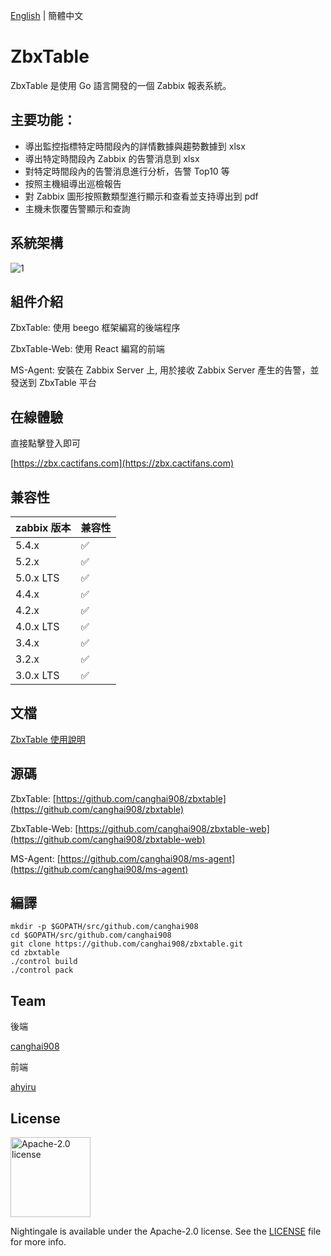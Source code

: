 [English](./README.md) | 簡體中文

# ZbxTable

ZbxTable 是使用 Go 語言開發的一個 Zabbix 報表系統。

## 主要功能：

- 導出監控指標特定時間段內的詳情數據與趨勢數據到 xlsx
- 導出特定時間段內 Zabbix 的告警消息到 xlsx
- 對特定時間段內的告警消息進行分析，告警 Top10 等
- 按照主機組導出巡檢報告
- 對 Zabbix 圖形按照數類型進行顯示和查看並支持導出到 pdf
- 主機未恢覆告警顯示和查詢

## 系統架構

![1](https://img.cactifans.com/wp-content/uploads/2020/07/zbxtable.png)

## 組件介紹

ZbxTable: 使用 beego 框架編寫的後端程序

ZbxTable-Web: 使用 React 編寫的前端

MS-Agent: 安裝在 Zabbix Server 上, 用於接收 Zabbix Server 產生的告警，並發送到 ZbxTable 平台

## 在線體驗

直接點擊登入即可

[https://zbx.cactifans.com](https://zbx.cactifans.com)

## 兼容性

| zabbix 版本 | 兼容性            |
| :---------- | :---------------- |
| 5.4.x          | ✅            |
| 5.2.x          | ✅            |
| 5.0.x LTS      | ✅            |
| 4.4.x          | ✅            |
| 4.2.x          | ✅            |
| 4.0.x LTS      | ✅            |
| 3.4.x          | ✅            |
| 3.2.x          | ✅            |
| 3.0.x LTS      | ✅            |

## 文檔

[ZbxTable 使用說明](https://zbxtable.cactifans.com)

## 源碼

ZbxTable: [https://github.com/canghai908/zbxtable](https://github.com/canghai908/zbxtable)

ZbxTable-Web: [https://github.com/canghai908/zbxtable-web](https://github.com/canghai908/zbxtable-web)

MS-Agent: [https://github.com/canghai908/ms-agent](https://github.com/canghai908/ms-agent)

## 編譯

```
mkdir -p $GOPATH/src/github.com/canghai908
cd $GOPATH/src/github.com/canghai908
git clone https://github.com/canghai908/zbxtable.git
cd zbxtable
./control build
./control pack
```

## Team

後端

[canghai908](https://github.com/canghai908)

前端

[ahyiru](https://github.com/ahyiru)

## License

<img alt="Apache-2.0 license" src="https://s3-gz01.didistatic.com/n9e-pub/image/apache.jpeg" width="128">

Nightingale is available under the Apache-2.0 license. See the [LICENSE](LICENSE) file for more info.
